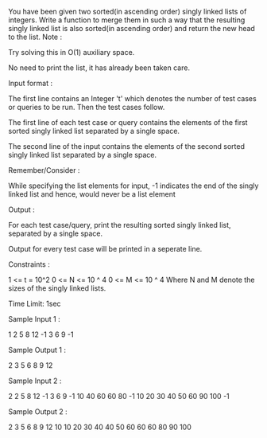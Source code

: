 You have been given two sorted(in ascending order) singly linked lists of integers.
Write a function to merge them in such a way that the resulting singly linked list is also sorted(in ascending order) and return the new head to the list.
Note :

Try solving this in O(1) auxiliary space.

No need to print the list, it has already been taken care.

Input format :

The first line contains an Integer 't' which denotes the number of test cases or queries to be run. Then the test cases follow.

The first line of each test case or query contains the elements of the first sorted singly linked list separated by a single space. 

The second line of the input contains the elements of the second sorted singly linked list separated by a single space. 

Remember/Consider :

While specifying the list elements for input, -1 indicates the end of the singly linked list and hence, would never be a list element

Output :

For each test case/query, print the resulting sorted singly linked list, separated by a single space.

Output for every test case will be printed in a seperate line.

Constraints :

1 <= t = 10^2
0 <= N <= 10 ^ 4
0 <= M <= 10 ^ 4
Where N and M denote the sizes of the singly linked lists. 

Time Limit: 1sec

Sample Input 1 :

1
2 5 8 12 -1
3 6 9 -1

Sample Output 1 :

2 3 5 6 8 9 12 

Sample Input 2 :

2
2 5 8 12 -1
3 6 9 -1
10 40 60 60 80 -1
10 20 30 40 50 60 90 100 -1

Sample Output 2 :

2 3 5 6 8 9 12 
10 10 20 30 40 40 50 60 60 60 80 90 100

